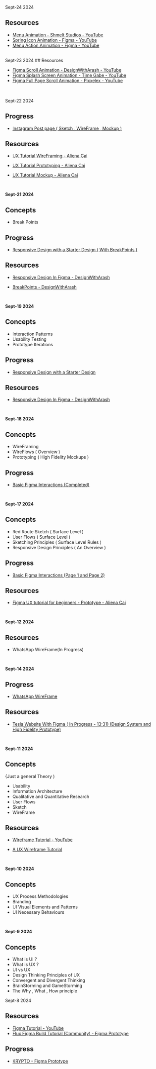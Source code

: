 Sept-24 2024 
## Resources

- [Menu Animation - Shmelt Studios - YouTube](https://youtu.be/P8O78APM17c?si=tNPSsx4880d4XI0T)
- [Spring Icon Animation - Figma - YouTube](https://youtu.be/BAIy0brM9r0?si=kLp0FhN1JcHZ5e3o)
- [Menu Action Animation - Figma - YouTube](https://youtu.be/oHv6vnFXBeo?si=6AVtnn1e3h8heMSO)
<br/>
Sept-23 2024 
## Resources

- [Figma Scroll Animation - DesignWithArash - YouTube](https://youtu.be/pIF_zIDaZ94?si=D_hpKX1hYUe7MQ3A)
- [Figma Splash Screen Animation - Time Gabe - YouTube](https://youtu.be/s19_n6rcXIY?si=SQ6oaC3CpNnu4ZNK)
- [Figma Full Page Scroll Animation - Pixxelex - YouTube](https://youtu.be/pIF_zIDaZ94?si=D_hpKX1hYUe7MQ3A)
<br/>

<br/>
Sept-22 2024

## Progress
- [Instagram Post page ( Sketch , WireFrame , Mockup ) ](https://www.figma.com/proto/8BCoCFZiheQlhQ3V4Awqey/Instagram-Post-Design?node-id=0-1&t=nrW9hmW2vLfq53Sv-11)

## Resources
- [UX Tutorial WireFraming - Aliena Cai ](https://youtu.be/D4NyQ5iOMF0?si=Oh2GqyhpHa0gpr7d) </br>
- [UX Tutorial Prototyping - Aliena Cai ](https://youtu.be/v1UKB-0EUhQ?si=Z0gSj_VWpjRqDGd4) </br>
- [UX Tutorial Mockup - Aliena Cai ](https://youtu.be/oZAKb_gs2Uo?si=ha4Ct_B2H7ATPlAw) </br>

  <br/>
**Sept-21 2024**

## Concepts
- Break Points

## Progress
- [Responsive Design with a Starter Design ( With BreakPoints ) ](https://www.figma.com/proto/t2i8iYJ4oqGZr5hYL8UKZJ/Responsive-Layout-Practice-File?node-id=0-1&t=pBR4ODfcyY5o909X-1)  

## Resources
- [Responsive Design In Figma - DesignWithArash ](https://youtu.be/gwiX0oASlEw?si=fJGZzLJH2WSXsBwt) </br>
- [BreakPoints - DesignWithArash ](https://youtu.be/c0ZTaDMGb20?si=JcPEuy1CYEaS_lsq)

    <br/>
**Sept-19 2024**

## Concepts
- Interaction Patterns
- Usability Testing
- Prototype Iterations

## Progress
- [Responsive Design with a Starter Design ](https://www.figma.com/proto/t2i8iYJ4oqGZr5hYL8UKZJ/Responsive-Layout-Practice-File?node-id=0-1&t=pBR4ODfcyY5o909X-1)  

## Resources
- [Responsive Design In Figma - DesignWithArash ](https://youtu.be/gwiX0oASlEw?si=fJGZzLJH2WSXsBwt) </br>


    <br/>
**Sept-18 2024**

## Concepts
- WireFraming 
- WireFlows ( Overview )
- Prototyping ( High Fidelity Mockups )

## Progress
- [Basic Figma Interactions (Completed)](https://www.figma.com/proto/6wwjGzkJl2DOmyfYulIXzy/Basic-Interactions?node-id=0-1&t=iSyt376ksIEB2ZZO-1) </br>

    <br/>
**Sept-17 2024**

## Concepts
- Red Route Sketch ( Surface Level )
- User Flows ( Surface Level )
- Sketching Principles ( Surface Level Rules )
- Responsive Design Principles ( An Overview )

  
## Progress
- [Basic Figma Interactions (Page 1 and Page 2)](https://www.figma.com/proto/6wwjGzkJl2DOmyfYulIXzy/Basic-Interactions?node-id=0-1&t=iSyt376ksIEB2ZZO-1) </br>

## Resources
- [Figma UX tutorial for beginners - Prototype - Aliena Cai ](https://youtu.be/v1UKB-0EUhQ?si=NZiXbJVh537i6OVh)

  <br/>
**Sept-12 2024** 

## Resources

- WhatsApp WireFrame(In Progress)[](https://www.figma.com/proto/3OmhaZUXraHeHXaYVAhtqG/Whatsapp-WireFrame?node-id=0-1&t=Rz2dNZldVMumVBom-1)

    <br/>
**Sept-14 2024**
## Progress
- [WhatsApp WireFrame ](https://www.figma.com/proto/3OmhaZUXraHeHXaYVAhtqG/Whatsapp-WireFrame?node-id=0-1&t=Rz2dNZldVMumVBom-1)

## Resources
- [Tesla Website With Figma ( In Progress - 13:31) (Design System and High Fidelity Prototype)](https://youtu.be/XiqitRY3swo?si=BOP6UqrIZmPD0Vhs)
  
  <br/>
**Sept-11 2024** 

## Concepts 
{Just a general Theory )
- Usability
- Information Architecture
- Qualitative and Quantitative Research
- User Flows
- Sketch
- WireFrame

 ## Resources

- [Wireframe Tutorial - YouTube](https://youtu.be/x3Yno9VUYBY?si=DxobzZSBhGu85yWu)
- [A UX Wireframe Tutorial ](https://youtu.be/pN92rnO_n5U?si=h1B_DMczqYFtxrO1)


  <br/>
**Sept-10 2024** 

## Concepts 

- UX Process Methodologies
- Branding
- UI Visual Elements and Patterns
- UI Necessary Behaviours

<br/>

**Sept-9 2024** 

## Concepts 

- What is UI ?
- What is UX ?
- UI vs UX
- Design Thinking Principles of UX
- Convergent and Divergent Thinking 
- BrainStorming and GameStorming
- The Why , What , How principle  



  

Sept-8 2024 
## Resources

- [Figma Tutorial - YouTube](https://youtu.be/HZuk6Wkx_Eg?si=MBRfGuU2eRUd7_ds)
- [Flux Figma Build Tutorial (Community) - Figma Prototype](https://bit.ly/figma_tutorial)

## Progress

- [KRYPTO - Figma Prototype](https://www.figma.com/proto/SNuNfl0n75gse2NNTdM6WP/Flux---Figma-Build-Tutorial-(Starter)-(Community)?node-id=0-1&t=1vB1JbSBYuMlGtQ1-1)






